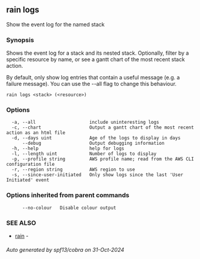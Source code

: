 ## rain logs

Show the event log for the named stack

### Synopsis

Shows the event log for a stack and its nested stack. Optionally, filter by a specific resource by name, or see a gantt chart of the most recent stack action.

By default, only show log entries that contain a useful message (e.g. a failure message).
You can use the --all flag to change this behaviour.

```
rain logs <stack> (<resource>)
```

### Options

```
  -a, --all                    include uninteresting logs
  -c, --chart                  Output a gantt chart of the most recent action as an html file
  -d, --days uint              Age of the logs to display in days
      --debug                  Output debugging information
  -h, --help                   help for logs
  -l, --length uint            Number of logs to display
  -p, --profile string         AWS profile name; read from the AWS CLI configuration file
  -r, --region string          AWS region to use
  -s, --since-user-initiated   Only show logs since the last 'User Initiated' event
```

### Options inherited from parent commands

```
      --no-colour   Disable colour output
```

### SEE ALSO

* [rain](index.md)	 - 

###### Auto generated by spf13/cobra on 31-Oct-2024
